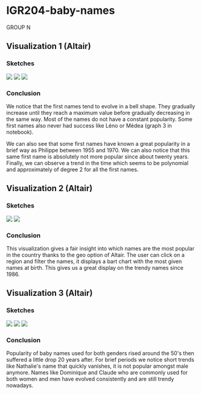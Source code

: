 # IGR204-baby-names
GROUP N

## Visualization 1 (Altair)

### Sketches
![](Visualization_1/img_1_viz_1.jpeg)
![](Visualization_1/img_2_viz_1.jpeg)
![](Visualization_1/img_3_viz_1.jpeg)



### Conclusion
We notice that the first names tend to evolve in a bell shape. They gradually increase until they reach a maximum value before gradually decreasing in the same way. Most of the names do not have a constant popularity. Some first names also never had success like Léno or Médea (graph 3 in notebook). 

We can also see that some first names have known a great popularity in a brief way as Philippe between 1955 and 1970. We can also notice that this same first name is absolutely not more popular since about twenty years. Finally, we can observe a trend in the time which seems to be polynomial and approximately of degree 2 for all the first names.

## Visualization 2 (Altair)

### Sketches
![](Visualization_2/vis2_sketch_1.jpg)
![](Visualization_2/vis1_sketch_2.jpg)

### Conclusion
This visualization gives a fair insight into which names are the most popular in the country thanks to the geo option of Altair. 
The user can click on a region and filter the names, it displays a bart chart with the most given names at birth. This gives us a great display on the trendy names since 1986.

## Visualization 3 (Altair)

### Sketches
![](Visualization_3/img_1.jpeg)
![](Visualization_3/img_2.jpeg)
![](Visualization_3/img_3.jpeg)

### Conclusion
Popularity of baby names used for both genders rised around the 50's then suffered a little drop 20 years after. For brief periods we notice short trends like Nathalie's name that quickly vanishes, it is not popular amongst male anymore. Names like Dominique and Claude who are commonly used for both women and men have evolved consistently and are still trendy nowadays. 



